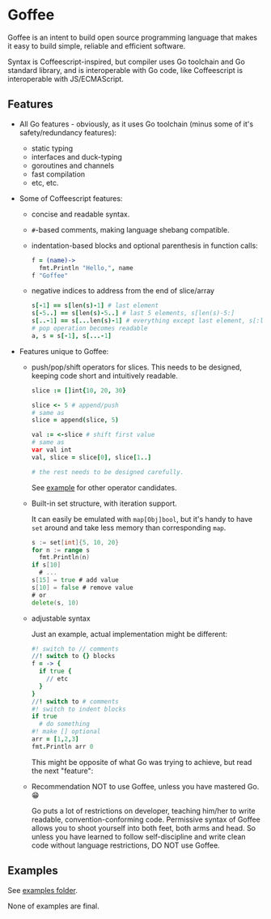 # Goffee

Goffee is an intent to build open source programming language that makes it easy to build simple, reliable and efficient software.

Syntax is Coffeescript-inspired, but compiler uses Go toolchain and Go standard library, and is interoperable with Go code, like Coffeescript is interoperable with JS/ECMAScript.

## Features

* All Go features - obviously, as it uses Go toolchain (minus some of it's safety/redundancy features):
  * static typing
  * interfaces and duck-typing
  * goroutines and channels
  * fast compilation
  * etc, etc.

* Some of Coffeescript features:
  * concise and readable syntax.
  * `#`-based comments, making language shebang compatible.
  * indentation-based blocks and optional parenthesis in function calls:

    ```coffee
    f = (name)->
      fmt.Println "Hello,", name
    f "Goffee"
    ```

  * negative indices to address from the end of slice/array

    ```coffee
    s[-1] == s[len(s)-1] # last element
    s[-5..] == s[len(s)-5..] # last 5 elements, s[len(s)-5:]
    s[..-1] == s[...len(s)-1] # everything except last element, s[:len(s)-1]
    # pop operation becomes readable
    a, s = s[-1], s[...-1]
    ```

* Features unique to Goffee:
  * push/pop/shift operators for slices. This needs to be designed, keeping code short and intuitively readable.

    ```coffee
    slice := []int{10, 20, 30}

    slice <- 5 # append/push
    # same as
    slice = append(slice, 5)

    val := <-slice # shift first value
    # same as
    var val int
    val, slice = slice[0], slice[1..]

    # the rest needs to be designed carefully.
    ```

    See [example](examples/slices.goffee) for other operator candidates.
    
  * Built-in set structure, with iteration support.
  
    It can easily be emulated with `map[Obj]bool`, but it's handy to have `set` around and take less memory than corresponding `map`.
  
    ```go
    s := set[int]{5, 10, 20}
    for n := range s
      fmt.Println(n)
    if s[10]
      # ...
    s[15] = true # add value
    s[10] = false # remove value
    # or
    delete(s, 10)
    ```

  * adjustable syntax

    Just an example, actual implementation might be different:

    ```coffee
    #! switch to // comments
    //! switch to {} blocks
    f = -> {
      if true {
        // etc
      }
    }
    //! switch to # comments
    #! switch to indent blocks
    if true
      # do something
    #! make [] optional
    arr = [1,2,3]
    fmt.Println arr 0
    ```

    This might be opposite of what Go was trying to achieve, but read the next "feature":

  * Recommendation NOT to use Goffee, unless you have mastered Go. 😁

    Go puts a lot of restrictions on developer, teaching him/her to write readable, convention-conforming code. Permissive syntax of Goffee allows you to shoot yourself into both feet, both arms and head. So unless you have learned to follow self-discipline and write clean code without language restrictions, DO NOT use Goffee.     

## Examples

See [examples folder](examples/).

None of examples are final.
